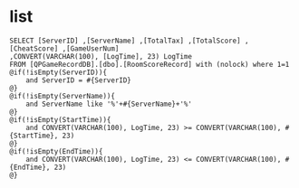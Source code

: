 list
===
	SELECT [ServerID] ,[ServerName] ,[TotalTax] ,[TotalScore] ,[CheatScore] ,[GameUserNum] 
	,CONVERT(VARCHAR(100), [LogTime], 23) LogTime
	FROM [QPGameRecordDB].[dbo].[RoomScoreRecord] with (nolock) where 1=1
	@if(!isEmpty(ServerID)){
		and ServerID = #{ServerID}
	@}
	@if(!isEmpty(ServerName)){
		and ServerName like '%'+#{ServerName}+'%'
	@}
	@if(!isEmpty(StartTime)){
		and CONVERT(VARCHAR(100), LogTime, 23) >= CONVERT(VARCHAR(100), #{StartTime}, 23)
	@}
	@if(!isEmpty(EndTime)){
		and CONVERT(VARCHAR(100), LogTime, 23) <= CONVERT(VARCHAR(100), #{EndTime}, 23)
	@}